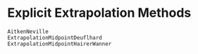 # Explicit Extrapolation Methods

```@docs
AitkenNeville
ExtrapolationMidpointDeuflhard
ExtrapolationMidpointHairerWanner
```
